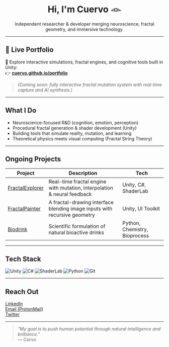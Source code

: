 <h1 align="center">Hi, I'm Cuervo 𓁹</h1>
<p align="center">
  Independent researcher & developer merging neuroscience, fractal geometry, and immersive technology.
</p>

---

## 🔮 Live Portfolio

🎨 Explore interactive simulations, fractal engines, and cognitive tools built in Unity:  
👉 **[cuervo.github.io/portfolio]([https://cuervo.github.io/portfolio](https://danielcuervo.notion.site/Portfolio-20b6ad1cd22f802fa76dd74a60e823ea))**

> *(Coming soon: fully interactive fractal mutation system with real-time capture and AI synthesis.)*

---

##  What I Do

-  Neuroscience-focused R&D (cognition, emotion, perception)
-  Procedural fractal generation & shader development (Unity)
-  Building tools that simulate reality, mutation, and learning
-  Theoretical physics meets visual computing (Fractal String Theory)

---

##  Ongoing Projects

| Project | Description | Tech |
|--------|-------------|------|
| [FractalExplorer](https://github.com/yourusername/FractalExplorer) | Real-time fractal engine with mutation, interpolation & neural feedback | Unity, C#, ShaderLab |
| [FractalPainter](https://github.com/yourusername/FractalPainter) | A fractal-drawing interface blending image inputs with recursive geometry | Unity, UI Toolkit |
| [Biodrink](https://github.com/yourusername/Biodrink) | Scientific formulation of natural bioactive drinks | Python, Chemistry, Bioprocess |

---

##  Tech Stack

![Unity](https://img.shields.io/badge/Unity-000?style=flat&logo=unity&logoColor=white)
![C#](https://img.shields.io/badge/C%23-239120?style=flat&logo=csharp&logoColor=white)
![ShaderLab](https://img.shields.io/badge/ShaderLab-orange)
![Python](https://img.shields.io/badge/Python-3776AB?style=flat&logo=python&logoColor=white)
![Git](https://img.shields.io/badge/Git-F05032?style=flat&logo=git&logoColor=white)

---

##  Reach Out

[LinkedIn](https://linkedin.com/in/yourusername)  
[Email (ProtonMail)](mailto:cuervo@protonmail.com)  
[Twitter](https://twitter.com/yourusername)

---

> *"My goal is to push human potential through natural intelligence and brilliance."*  
> — Corvo
